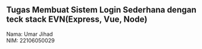 ## Tugas Membuat Sistem Login Sederhana dengan teck stack EVN(Express, Vue, Node)

Nama: Umar Jihad
<br>
NIM: 22106050029
